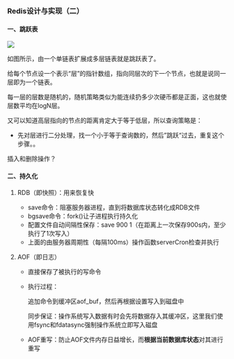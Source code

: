 ### Redis设计与实现（二）

#### 一、跳跃表

![](E:\读书笔记\readingNotes\Redis\img\a.png)

如图所示，由一个单链表扩展成多层链表就是跳跃表了。

给每个节点设一个表示“层”的指针数组，指向同层次的下一个节点，也就是说同一层即为一个链表。

每一层的层数是随机的，随机策略类似为能连续扔多少次硬币都是正面，这也就使层数平均在logN层。

又可以知道高层指向的节点的距离肯定大于等于低层，所以查询策略是：

- 先对层进行二分处理，找一个小于等于查询数的，然后”跳跃“过去，重复这个步骤。。

插入和删除操作？

#### 二、持久化

1. RDB（即快照）：用来恢复快
   - save命令：阻塞服务器进程，直到将数据库状态转化成RDB文件
   - bgsave命令：fork()让子进程执行持久化
   - 配置文件自动间隔性保存：save 900 1（在距离上一次保存900s内，至少执行了1次写入）
   - 上面的由服务器周期性（每隔100ms）操作函数serverCron检查并执行

2. AOF（即日志）

   - 直接保存了被执行的写命令

   - 执行过程：

     追加命令到缓冲区aof_buf，然后再根据设置写入到磁盘中

     同步保证：操作系统写入数据有时会先将数据存入其缓冲区，这里我们使用fsync和fdatasync强制操作系统立即写入磁盘

   - AOF重写：防止AOF文件内存日益增长，而**根据当前数据库状态**对其进行重写


